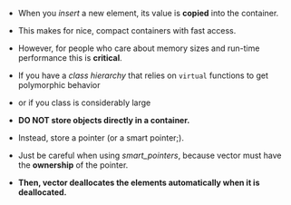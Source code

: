 - When you *insert* a new element, its value is **copied** into the container.
- This makes for nice, compact containers with fast access.
- However, for people who care about memory sizes and run-time performance this is **critical**.

- If you have a *class hierarchy* that relies on `virtual` functions to get polymorphic behavior
- or if you class is considerably large
- **DO NOT store objects directly in a container.**
- Instead, store a pointer (or a smart pointer;).

- Just be careful when using *smart_pointers*, because vector must have the **ownership** of the pointer.
- **Then, vector deallocates the elements automatically when it is deallocated.**
